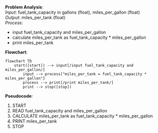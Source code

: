 **Problem Analysis**:  
*Input*: fuel_tank_capacity in gallons (float), miles_per_gallon (float)  
*Output*: miles_per_tank (float)  
*Process*:
- input fuel_tank_capacity and miles_per_gallon
- calculate miles_per_tank as fuel_tank_capacity * miles_per_gallon
- print miles_per_tank

**Flowchart**:

```mermaid
flowchart TD
    start([start]) --> input[/input fuel_tank_capacity and miles_per_gallon/]
		input --> process["miles_per_tank = fuel_tank_capacity * miles_per_gallon"]
		process --> print[/print miles_per_tank/]
		print --> stop([stop])
```

**Pseudocode**:
1. START
2. READ fuel_tank_capacity and miles_per_gallon
3. CALCULATE miles_per_tank as fuel_tank_capacity * miles_per_gallon
4. PRINT miles_per_tank
5. STOP
